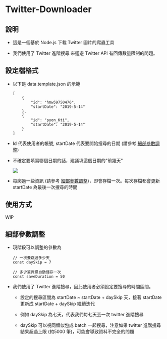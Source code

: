 # Twitter-Downloader

## 說明

* 這是一個基於 Node.js 下載 Twitter 圖片的爬蟲工具

* 我們使用了 Twitter 進階搜尋 來迴避 Twitter API 有回傳數量限制的問題。

## 設定檔格式

* 以下是 data.template.json 的示範

    ```
    [
        {
            "id": "hmw59750476",
            "startDate": "2019-5-14"
        },
        {
            "id": "pyon_Kti",
            "startDate": "2019-5-14"
        }
    ]

    ```

* Id 代表使用者的帳號, startDate 代表要開始搜尋的日期 (請參考 [細部參數調整](#細部參數調整))

* 不確定要填寫哪個日期的話，建議填這個日期的"前幾天" 

    ![](https://i.imgur.com/FnvD6F9.png)

* 每爬過一些資訊 (請參考 [細部參數調整](#細部參數調整))，即會存檔一次。每次存檔都會更新 startDate 為最後一次搜尋的時間

## 使用方式

WIP

## 細部參數調整

* 現階段可以調整的參數為

    ```
    // 一次要跳過多少天
    const daySkip = 7
    
    // 多少筆資訊自動儲存一次
    const saveDuration = 50
    ```

* 我們使用了 Twitter 進階搜尋，因此使用者必須設定要搜尋的時間區間。

    * 設定的搜尋區間為 startDate ~ startDate + daySkip 天，接著 startDate 更新成 startDate + daySkip 繼續迭代

    * 例如 daySkip 為七天，代表我們每七天丟一次 twitter 進階搜尋

    * daySkip 可以視同類似包成 batch 一起搜尋，注意如果 twitter 進階搜尋 結果超過上限 (約5000 筆)，可能會導致資料不完全的問題